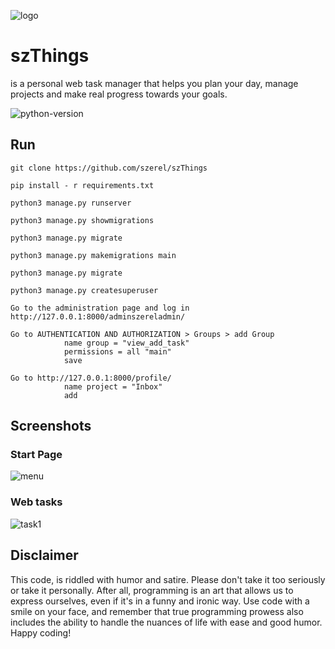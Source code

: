 ![logo](https://telegra.ph/file/ca3d4122c2b981b5df2e8.png)

# szThings 
is a personal web task manager that helps you plan your day, manage projects and make real progress towards your goals.

![python-version](https://img.shields.io/badge/python-3.9-blue.svg)

## Run
```shell
git clone https://github.com/szerel/szThings
```
```shell
pip install - r requirements.txt
```
```shell
python3 manage.py runserver
```
```shell
python3 manage.py showmigrations
```
```shell
python3 manage.py migrate
```
```shell
python3 manage.py makemigrations main
```
```shell
python3 manage.py migrate
```
```shell
python3 manage.py createsuperuser
```

```
Go to the administration page and log in
http://127.0.0.1:8000/adminszereladmin/

Go to AUTHENTICATION AND AUTHORIZATION > Groups > add Group 
            name group = "view_add_task"
            permissions = all "main" 
            save

Go to http://127.0.0.1:8000/profile/
            name project = "Inbox"
            add

```
## Screenshots
### Start Page
![menu](https://telegra.ph/file/ae304f15c062b2205ebf3.png)
### Web tasks
![task1](https://telegra.ph/file/04ddaf7b4288550c704d0.png)


## Disclaimer
This code, is riddled with humor and satire. Please don't take it too seriously or take it personally. After all, programming is an art that allows us to express ourselves, even if it's in a funny and ironic way. Use code with a smile on your face, and remember that true programming prowess also includes the ability to handle the nuances of life with ease and good humor. Happy coding!